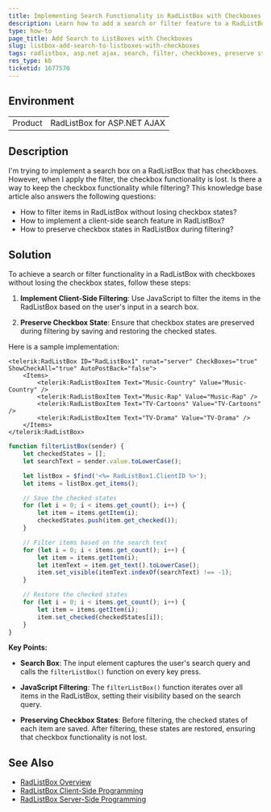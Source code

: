 ```yaml
---
title: Implementing Search Functionality in RadListBox with Checkboxes
description: Learn how to add a search or filter feature to a RadListBox with checkboxes while preserving the checkbox states during filtering.
type: how-to
page_title: Add Search to ListBoxes with Checkboxes
slug: listbox-add-search-to-listboxes-with-checkboxes
tags: radlistbox, asp.net ajax, search, filter, checkboxes, preserve state
res_type: kb
ticketid: 1677570
---
```


## Environment

<table>
<tbody>
<tr>
<td>Product</td>
<td>RadListBox for ASP.NET AJAX</td>
</tr>
</tbody>
</table>

## Description

I'm trying to implement a search box on a RadListBox that has checkboxes. However, when I apply the filter, the checkbox functionality is lost. Is there a way to keep the checkbox functionality while filtering? This knowledge base article also answers the following questions:

- How to filter items in RadListBox without losing checkbox states?
- How to implement a client-side search feature in RadListBox?
- How to preserve checkbox states in RadListBox during filtering?

## Solution

To achieve a search or filter functionality in a RadListBox with checkboxes without losing the checkbox states, follow these steps:

1. **Implement Client-Side Filtering**: Use JavaScript to filter the items in the RadListBox based on the user's input in a search box.
   
2. **Preserve Checkbox State**: Ensure that checkbox states are preserved during filtering by saving and restoring the checked states.

Here is a sample implementation:

````ASP.NET
<telerik:RadListBox ID="RadListBox1" runat="server" CheckBoxes="true" ShowCheckAll="true" AutoPostBack="false">
    <Items>
        <telerik:RadListBoxItem Text="Music-Country" Value="Music-Country" />
        <telerik:RadListBoxItem Text="Music-Rap" Value="Music-Rap" />
        <telerik:RadListBoxItem Text="TV-Cartoons" Value="TV-Cartoons" />
        <telerik:RadListBoxItem Text="TV-Drama" Value="TV-Drama" />
    </Items>
</telerik:RadListBox>
````

````JavaScript
function filterListBox(sender) {
    let checkedStates = [];
    let searchText = sender.value.toLowerCase();

    let listBox = $find('<%= RadListBox1.ClientID %>');
    let items = listBox.get_items();

    // Save the checked states
    for (let i = 0; i < items.get_count(); i++) {
        let item = items.getItem(i);
        checkedStates.push(item.get_checked());
    }

    // Filter items based on the search text
    for (let i = 0; i < items.get_count(); i++) {
        let item = items.getItem(i);
        let itemText = item.get_text().toLowerCase();
        item.set_visible(itemText.indexOf(searchText) !== -1);
    }

    // Restore the checked states
    for (let i = 0; i < items.get_count(); i++) {
        let item = items.getItem(i);
        item.set_checked(checkedStates[i]);
    }
}
````

**Key Points:**

- **Search Box**: The input element captures the user's search query and calls the `filterListBox()` function on every key press.

- **JavaScript Filtering**: The `filterListBox()` function iterates over all items in the RadListBox, setting their visibility based on the search query.

- **Preserving Checkbox States**: Before filtering, the checked states of each item are saved. After filtering, these states are restored, ensuring that checkbox functionality is not lost.

## See Also

- [RadListBox Overview](https://docs.telerik.com/devtools/aspnet-ajax/controls/listbox/overview)
- [RadListBox Client-Side Programming](https://docs.telerik.com/devtools/aspnet-ajax/controls/listbox/client-side-programming/overview)
- [RadListBox Server-Side Programming](https://docs.telerik.com/devtools/aspnet-ajax/controls/listbox/server-side-programming/overview)
